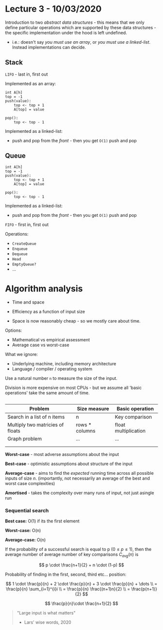 # Lecture 3 - 10/03/2020

Introduction to two *abstract data structures* - this means that we only define particular operations which are supported by these data structures - the specific implementation under the hood is left undefined.

- i.e.: doesn't say *you must use an array*, or *you must use a linked-list*. Instead implementations can decide.

## Stack

`LIFO` - last in, first out

Implemented as an array:

```pseudocode
int A[h]
top = -1
push(value):
    top <- top + 1
    A[top] = value

pop():
    top <- top - 1
```

Implemented as a linked-list:

- push and pop from the *front* - then you get `O(1)` push and pop

## Queue

```pseudocode
int A[h]
top = -1
push(value):
    top <- top + 1
    A[top] = value

pop():
    top <- top - 1
```

Implemented as a linked-list:

- push and pop from the *front* - then you get `O(1)` push and pop

`FIFO` - first in, first out

Operations:

- `CreateQueue`
- `Enqueue`
- `Dequeue`
- `Head`
- `EmptyQueue?`
- ...

# Algorithm analysis

- Time and space

- Efficiency as a function of input size

- Space is now reasonably cheap - so we mostly care about time.

Options:

- Mathematical vs empirical assessment
- Average case vs worst-case

What we ignore:

- Underlying machine, including memory architecture
- Language / compiler / operating system

Use a natural number `n` to measure the size of the input.

Division is more expensive on most CPUs - but we assume all 'basic operations' take the same amount of time.

## 

| Problem                          | Size measure   | Basic operation      |
| -------------------------------- | -------------- | -------------------- |
| Search in a list of n items      | n              | Key comparison       |
| Multiply two matricies of floats | rows * columns | float multiplication |
| Graph problem                    | ...            | ...                  |
|                                  |                |                      |
|                                  |                |                      |

**Worst-case** - most adverse assumptions about the input

**Best-case** - optimistic assumptions about structure of the input

**Average-case** - aims to find the *expected* running time across all possible inputs of size $n$. (importantly, not necessarily an average of the best and worst case complexities)

**Amortised** - takes the complexity over many runs of input, not just  asingle run

### Sequential search

**Best case:** O(1) if its the first element

**Worst-case:** O(n)

**Average-case:** O(n)

If the probability of a successful search is equal to p ($0 \leq p \leq 1$),  then the average number of average number of key comparisons $C_{avg}(n)$ is

$$
p \cdot \frac{n+1}{2} + n \cdot (1-p)
$$

Probability of finding in the first, second, third etc... position:

$$
1 \cdot \frac{p}{n} + 2 \cdot \frac{p}{n} + 3 \cdot \frac{p}{n} + \dots \\
= \frac{p}{n} \sum_{i=1}^{i}i \\
= \frac{p}{n} \frac{(n+1)n}{2} \\
= \frac{p(n+1)}{2}
$$

$$
\frac{p}{n}\cdot \frac{n+1}{2}
$$

> "Large input is what matters"
> 
> - Lars' wise words, 2020
